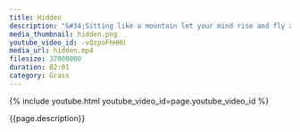 ```yaml
---
title: Hidden
description: "&#34;Sitting like a mountain let your mind rise and fly and soar.&#34; - Sogyal Rinpoche"
media_thumbnail: hidden.png
youtube_video_id: -vQzpoFhHHU
media_url: hidden.mp4
filesize: 37000000
duration: 02:01
category: Grass
---
```


{% include youtube.html youtube_video_id=page.youtube_video_id %}

<div class="buddha_quote">{{page.description}}</div>
